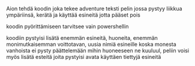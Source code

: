 Aion tehdä koodin joka tekee adventure teksti pelin jossa pystyy liikkua ympäriinsä, kerätä ja käyttää esineitä jotta pääset pois 

koodin pyörittämiseen tarvitsee vain powershellin

koodiin pystyisi lisätä enemmän esineitä, huoneita, enemmän monimutkaisemman voittotavan, uusia nimiä esineille koska monesta vanhoista ei pysty päättelemään mihin huoneeseen ne kuuluul, peliin voisi myös lisätä esteitä joita pystyisi avata käyttäen tiettyjä esineitä 
